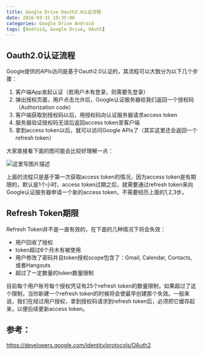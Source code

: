 ```yaml
---
title: Google Drive Oauth2.0认证流程
date: 2016-03-31 19:35:06
categories: Google Drive Android
tags: [Android, Google Drive, OAuth]
---
```


## Oauth2.0认证流程
Google提供的APIs访问是基于Oauth2.0认证的，其流程可以大致分为以下几个步骤：

1. 客户端App发起认证（若用户木有登录，则需要先登录）
2. 弹出授权页面，用户点击允许后，Google认证服务器给我们返回一个授权码（Authorization code）
3. 客户端获取到授权码以后，用授权码向认证服务器请求access token
4. 服务器验证授权码无误后返回access token至客户端
5. 拿到access token以后，就可以访问Google APIs了（其实这里还会返回一个refresh token）

大家直接看下面的图可能会比较好理解一点：

![这里写图片描述](20160331193430106.png)

上面的流程只是基于第一次获取access token的情况，因为access token是有期限的，默认是1个小时，access token过期之后，就需要通过refresh token来向Google认证服务器申请一个新的access token，不需要经历上面的1,2,3步。


## Refresh Token期限
Refresh Token并不是一直有效的，在下面的几种情况下将会失效： 

- 用户回收了授权
- token超过6个月木有被使用
- 用户修改了密码并且token授权scope包含了：Gmail, Calendar, Contacts, 或者Hangouts
- 超过了一定数量的token数量限制

目前每个用户账号每个授权凭证有25个refresh token的数量限制，如果超过了这个限制，当你新建一个refresh  token的时候将会使最早创建那个失效。一般来说，我们在经过用户授权，拿到授权码请求到refresh token后，必须把它缓存起来，以便后续更新access token。


## 参考：

https://developers.google.com/identity/protocols/OAuth2
